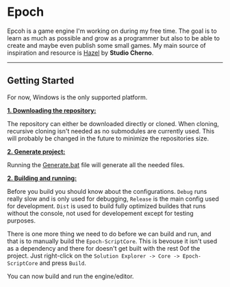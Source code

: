 # Epoch

Epcoh is a game engine I'm working on during my free time. The goal is to learn as much as possible and grow as a programmer but also to be able to create and maybe even publish some small games.
My main source of inspiration and resource is [Hazel](https://hazelengine.com/) by **Studio Cherno**.

***

## Getting Started

For now, Windows is the only supported platform.

<ins>**1. Downloading the repository:**</ins>

The repository can either be downloaded directly or cloned. When cloning, recursive cloning isn't needed as no submodules are currently used.
This will probably be changed in the future to minimize the repositories size.

<ins>**2. Generate project:**</ins>

Running the [Generate.bat](https://github.com/isak-morand/Epoch/blob/main/Generate.bat) file will generate all the needed files.

<ins>**2. Building and running:**</ins>

Before you build you should know about the configurations. `Debug` runs really slow and is only used for debugging, `Release` is the main config used for development. `Dist` is used to build fully optimized buildes that runs without the console, not used for developement except for testing purposes.

There is one more thing we need to do before we can build and run, and that is to manually build the `Epoch-ScriptCore`. This is bevouse it isn't used as a dependency and there for doesn't get built with the rest 0of the project. Just right-click on the `Solution Explorer -> Core -> Epoch-ScriptCore` and press `Build`.

You can now build and run the engine/editor.
